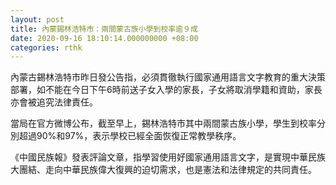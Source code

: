 ```yaml
---
layout: post
title: 內蒙錫林浩特市：兩間蒙古族小學到校率逾９成
date: 2020-09-16 18:10:14.000000000 +08:00
categories: rthk
---
```


內蒙古錫林浩特市昨日發公告指，必須貫徹執行國家通用語言文字教育的重大決策部署，如不能在今日下午6時前送子女入學的家長，子女將取消學籍和資助，家長亦會被追究法律責任。

當局在官方微博公布，截至早上，錫林浩特市其中兩間蒙古族小學，學生到校率分別超過90%和97%，表示學校已經全面恢復正常教學秩序。

《中國民族報》發表評論文章，指學習使用好國家通用語言文字，是實現中華民族大團結、走向中華民族偉大復興的迫切需求，也是憲法和法律規定的共同責任。
